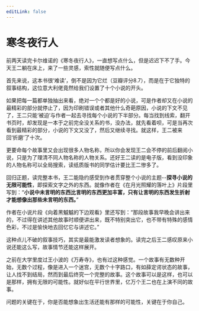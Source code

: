 ```yaml
---
editLink: false
---
```


# 寒冬夜行人

前两天读完卡尔维诺的《寒冬夜行人》，一直想写点什么，但是迟迟下不了手。今天王二躺在床上，来了一些灵感，索性就随便写点什么。

首先来说，这本书很‘难读’，倒不是因为它烂（豆瓣评分8.7），而是在于它独特的叙事结构，这位意大利佬竟然给我们设置了十个小说的开头。

如果把每一篇都单独抽出来看，绝对一个个都是好的小说，可是作者却又在小说的最精彩的部分就停止了，因为印刷错误或者其他什么奇葩原因，小说的下文不见了，王二只能‘被迫’与作者一起去寻找每个小说的下半部分。每当找到线索，翻开书页时，却发现是一本于之前完全没关系的书，没办法，就先看着呗，可是当再次看到最精彩的部分，小说的下文又没了，然后又继续寻找。就这样，王二被来回‘折磨’了十次。

更要命每个故事里又会出现很多人物名称，所以你会发现王二会不停的前后翻阅小说，只是为了理清不同人物名称的人物关系。还好王二读的是电子版，看到没印象的人物名称可以全局搜索，读纸质版书的同学估计要比王二惨多了。

回归正题，读完整本书，王二能隐约感受到作者贯穿整个小说的主题--**探寻小说的无限可能性**，即探索文字之外的东西。就像作者在《在月光照耀的落叶上》片段里写到：“**小说中未言明的东西比言明的东西更加丰富，只有让言明的东西发生折射才能想像出那些未言明的东西。**”

作者在小说片段《向着黑魆魆的下边观看》里还写到：“那段故事我早晚会讲出来的，不过得在讲述其他故事时顺便讲出来，既不特别突出它，也不带有特殊的感情色彩，不过是愉快地去回忆它与讲述它。”

这种点儿不破的叙事技巧，其实是最能激发读者想象的。读完之后王二感叹原来小说还能这么写，故事情节还能这样展开。

之前在大学里度过王小波的《万寿寺》，也有过这种感觉。一个故事有无数种开始，无数个过程，像是进入一个迷宫，无数个十字路口，有如薛定谔状态的故事，让人找不到结局，然而到最后终究一个完整的故事。这个故事可以是这样，也可以是那样，拥有无限的可能性。就好似在平行世界里，亿万个王二也在上演不同的故事。

问题的关键在于，你是否能想象出生活还能有那样的可能性，关键在于你自己。